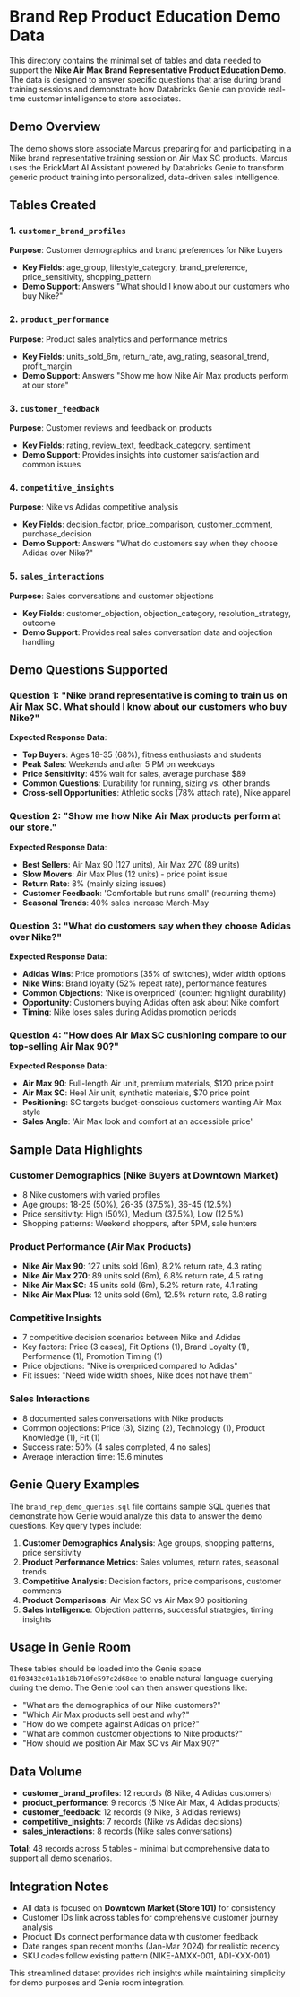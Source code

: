 # Brand Rep Product Education Demo Data

This directory contains the minimal set of tables and data needed to support the **Nike Air Max Brand Representative Product Education Demo**. The data is designed to answer specific questions that arise during brand training sessions and demonstrate how Databricks Genie can provide real-time customer intelligence to store associates.

## Demo Overview

The demo shows store associate Marcus preparing for and participating in a Nike brand representative training session on Air Max SC products. Marcus uses the BrickMart AI Assistant powered by Databricks Genie to transform generic product training into personalized, data-driven sales intelligence.

## Tables Created

### 1. `customer_brand_profiles`
**Purpose**: Customer demographics and brand preferences for Nike buyers
- **Key Fields**: age_group, lifestyle_category, brand_preference, price_sensitivity, shopping_pattern
- **Demo Support**: Answers "What should I know about our customers who buy Nike?"

### 2. `product_performance` 
**Purpose**: Product sales analytics and performance metrics
- **Key Fields**: units_sold_6m, return_rate, avg_rating, seasonal_trend, profit_margin
- **Demo Support**: Answers "Show me how Nike Air Max products perform at our store"

### 3. `customer_feedback`
**Purpose**: Customer reviews and feedback on products
- **Key Fields**: rating, review_text, feedback_category, sentiment
- **Demo Support**: Provides insights into customer satisfaction and common issues

### 4. `competitive_insights`
**Purpose**: Nike vs Adidas competitive analysis
- **Key Fields**: decision_factor, price_comparison, customer_comment, purchase_decision
- **Demo Support**: Answers "What do customers say when they choose Adidas over Nike?"

### 5. `sales_interactions`
**Purpose**: Sales conversations and customer objections
- **Key Fields**: customer_objection, objection_category, resolution_strategy, outcome
- **Demo Support**: Provides real sales conversation data and objection handling

## Demo Questions Supported

### Question 1: "Nike brand representative is coming to train us on Air Max SC. What should I know about our customers who buy Nike?"

**Expected Response Data**:
- **Top Buyers**: Ages 18-35 (68%), fitness enthusiasts and students
- **Peak Sales**: Weekends and after 5 PM on weekdays  
- **Price Sensitivity**: 45% wait for sales, average purchase $89
- **Common Questions**: Durability for running, sizing vs. other brands
- **Cross-sell Opportunities**: Athletic socks (78% attach rate), Nike apparel

### Question 2: "Show me how Nike Air Max products perform at our store."

**Expected Response Data**:
- **Best Sellers**: Air Max 90 (127 units), Air Max 270 (89 units)
- **Slow Movers**: Air Max Plus (12 units) - price point issue
- **Return Rate**: 8% (mainly sizing issues)
- **Customer Feedback**: 'Comfortable but runs small' (recurring theme)
- **Seasonal Trends**: 40% sales increase March-May

### Question 3: "What do customers say when they choose Adidas over Nike?"

**Expected Response Data**:
- **Adidas Wins**: Price promotions (35% of switches), wider width options
- **Nike Wins**: Brand loyalty (52% repeat rate), performance features
- **Common Objections**: 'Nike is overpriced' (counter: highlight durability)
- **Opportunity**: Customers buying Adidas often ask about Nike comfort
- **Timing**: Nike loses sales during Adidas promotion periods

### Question 4: "How does Air Max SC cushioning compare to our top-selling Air Max 90?"

**Expected Response Data**:
- **Air Max 90**: Full-length Air unit, premium materials, $120 price point
- **Air Max SC**: Heel Air unit, synthetic materials, $70 price point
- **Positioning**: SC targets budget-conscious customers wanting Air Max style
- **Sales Angle**: 'Air Max look and comfort at an accessible price'

## Sample Data Highlights

### Customer Demographics (Nike Buyers at Downtown Market)
- 8 Nike customers with varied profiles
- Age groups: 18-25 (50%), 26-35 (37.5%), 36-45 (12.5%)
- Price sensitivity: High (50%), Medium (37.5%), Low (12.5%)
- Shopping patterns: Weekend shoppers, after 5PM, sale hunters

### Product Performance (Air Max Products)
- **Nike Air Max 90**: 127 units sold (6m), 8.2% return rate, 4.3 rating
- **Nike Air Max 270**: 89 units sold (6m), 6.8% return rate, 4.5 rating  
- **Nike Air Max SC**: 45 units sold (6m), 5.2% return rate, 4.1 rating
- **Nike Air Max Plus**: 12 units sold (6m), 12.5% return rate, 3.8 rating

### Competitive Insights
- 7 competitive decision scenarios between Nike and Adidas
- Key factors: Price (3 cases), Fit Options (1), Brand Loyalty (1), Performance (1), Promotion Timing (1)
- Price objections: "Nike is overpriced compared to Adidas"
- Fit issues: "Need wide width shoes, Nike does not have them"

### Sales Interactions
- 8 documented sales conversations with Nike products
- Common objections: Price (3), Sizing (2), Technology (1), Product Knowledge (1), Fit (1)
- Success rate: 50% (4 sales completed, 4 no sales)
- Average interaction time: 15.6 minutes

## Genie Query Examples

The `brand_rep_demo_queries.sql` file contains sample SQL queries that demonstrate how Genie would analyze this data to answer the demo questions. Key query types include:

1. **Customer Demographics Analysis**: Age groups, shopping patterns, price sensitivity
2. **Product Performance Metrics**: Sales volumes, return rates, seasonal trends
3. **Competitive Analysis**: Decision factors, price comparisons, customer comments
4. **Product Comparisons**: Air Max SC vs Air Max 90 positioning
5. **Sales Intelligence**: Objection patterns, successful strategies, timing insights

## Usage in Genie Room

These tables should be loaded into the Genie space `01f03432c01a1b18b710fe597c2d68ee` to enable natural language querying during the demo. The Genie tool can then answer questions like:

- "What are the demographics of our Nike customers?"
- "Which Air Max products sell best and why?"
- "How do we compete against Adidas on price?"
- "What are common customer objections to Nike products?"
- "How should we position Air Max SC vs Air Max 90?"

## Data Volume

- **customer_brand_profiles**: 12 records (8 Nike, 4 Adidas customers)
- **product_performance**: 9 records (5 Nike Air Max, 4 Adidas products)
- **customer_feedback**: 12 records (9 Nike, 3 Adidas reviews)
- **competitive_insights**: 7 records (Nike vs Adidas decisions)
- **sales_interactions**: 8 records (Nike sales conversations)

**Total**: 48 records across 5 tables - minimal but comprehensive data to support all demo scenarios.

## Integration Notes

- All data is focused on **Downtown Market (Store 101)** for consistency
- Customer IDs link across tables for comprehensive customer journey analysis
- Product IDs connect performance data with customer feedback
- Date ranges span recent months (Jan-Mar 2024) for realistic recency
- SKU codes follow existing pattern (NIKE-AMXX-001, ADI-XXX-001)

This streamlined dataset provides rich insights while maintaining simplicity for demo purposes and Genie room integration. 